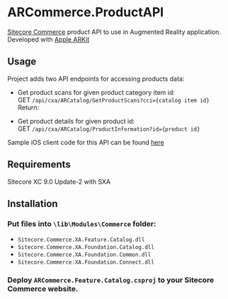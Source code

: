 # ARCommerce.ProductAPI

[Sitecore Commerce](https://dev.sitecore.net/Downloads/Sitecore_Commerce.aspx) product API to use in Augmented Reality application. Developed with [Apple ARKit](https://developer.apple.com/arkit/)

## Usage

Project adds two API endpoints for accessing products data:
* Get product scans for given product category item id: <br/>
 GET `/api/cxa/ARCatalog/GetProductScans?cci={catalog item id}`
 Return: 
  
* Get product details for given product id: <br/>
 GET `/api/cxa/ARCatalog/ProductInformation?id={product id}`

Sample iOS client code for this API can be found [here](https://github.com/whuu/ARCommerce.ClientApp)

## Requirements

Sitecore XC 9.0 Update-2 with SXA

## Installation

### Put files into `\lib\Modules\Commerce` folder: 
* `Sitecore.Commerce.XA.Feature.Catalog.dll`
* `Sitecore.Commerce.XA.Foundation.Catalog.dll`
* `Sitecore.Commerce.XA.Foundation.Common.dll`
* `Sitecore.Commerce.XA.Foundation.Connect.dll`

### Deploy `ARCommerce.Feature.Catalog.csproj` to your Sitecore Commerce website.
